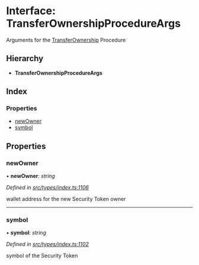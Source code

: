 # Interface: TransferOwnershipProcedureArgs

Arguments for the [TransferOwnership](../enums/_types_index_.proceduretype.md#transferownership) Procedure

## Hierarchy

* **TransferOwnershipProcedureArgs**

## Index

### Properties

* [newOwner](_types_index_.transferownershipprocedureargs.md#newowner)
* [symbol](_types_index_.transferownershipprocedureargs.md#symbol)

## Properties

###  newOwner

• **newOwner**: *string*

*Defined in [src/types/index.ts:1106](https://github.com/PolymathNetwork/polymath-sdk/blob/e8bbc1e/src/types/index.ts#L1106)*

wallet address for the new Security Token owner

___

###  symbol

• **symbol**: *string*

*Defined in [src/types/index.ts:1102](https://github.com/PolymathNetwork/polymath-sdk/blob/e8bbc1e/src/types/index.ts#L1102)*

symbol of the Security Token
